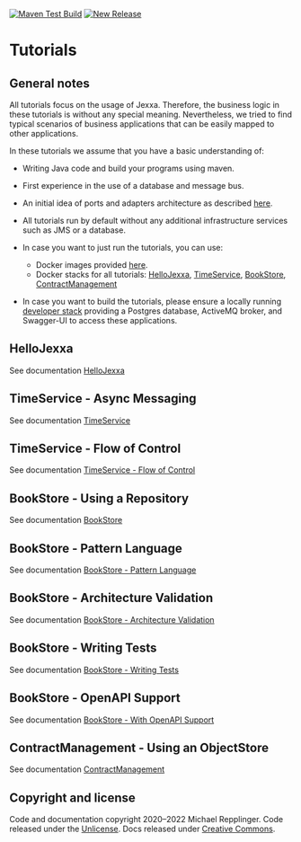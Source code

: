 [![Maven Test Build](https://github.com/jexxa-projects/JexxaTutorials/actions/workflows/mavenBuild.yml/badge.svg)](https://github.com/jexxa-projects/JexxaTutorials/actions/workflows/mavenBuild.yml)
[![New Release](https://github.com/jexxa-projects/JexxaTutorials/actions/workflows/newRelease.yml/badge.svg)](https://github.com/jexxa-projects/JexxaTutorials/actions/workflows/newRelease.yml)
# Tutorials 

## General notes

All tutorials focus on the usage of Jexxa. Therefore, the business logic in these tutorials is without any special 
meaning. Nevertheless, we tried to find typical scenarios of business applications that can be easily mapped to other applications.

In these tutorials we assume that you have a basic understanding of: 
* Writing Java code and build your programs using maven.

* First experience in the use of a database and message bus. 

* An initial idea of ports and adapters architecture as described [here](https://herbertograca.com/2017/11/16/explicit-architecture-01-ddd-hexagonal-onion-clean-cqrs-how-i-put-it-all-together/).

* All tutorials run by default without any additional infrastructure services such as JMS or a database.

* In case you want to just run the tutorials, you can use: 
  * Docker images provided [here](https://github.com/jexxa-projects?tab=packages&repo_name=JexxaTutorials). 
  * Docker stacks for all tutorials: [HelloJexxa](deploy/hellojexxa-compose.yml), [TimeService](deploy/timeservice-compose.yml), [BookStore](deploy/bookstore-compose.yml), [ContractManagement](deploy/contract-management-compose.yml)
  
* In case you want to build the tutorials, please ensure a locally running  [developer stack](deploy/developerStack.yml) providing a Postgres database, ActiveMQ broker, and Swagger-UI to access these applications.

## HelloJexxa
See documentation [HelloJexxa](HelloJexxa/README.md)

## TimeService - Async Messaging
See documentation [TimeService](TimeService/README.md)

## TimeService - Flow of Control
See documentation [TimeService - Flow of Control](TimeService/README-FlowOfControl.md)

## BookStore - Using a Repository  
See documentation [BookStore](BookStore/README.md)

## BookStore - Pattern Language
See documentation [BookStore - Pattern Language](BookStore/README-PatternLanguage.md)

## BookStore - Architecture Validation 
See documentation [BookStore - Architecture Validation](BookStore/README-ArchitectureValidation.md)

## BookStore - Writing Tests 
See documentation [BookStore - Writing Tests](BookStore/README-JexxaTest.md)

## BookStore - OpenAPI Support 
See documentation [BookStore - With OpenAPI Support](BookStore/README-OPENAPI.md)

## ContractManagement - Using an ObjectStore  
See documentation [ContractManagement](ContractManagement/README.md)

## Copyright and license

Code and documentation copyright 2020–2022 Michael Repplinger. Code released under the [Unlicense](LICENSE). Docs released under [Creative Commons](https://creativecommons.org/licenses/by/3.0/).
